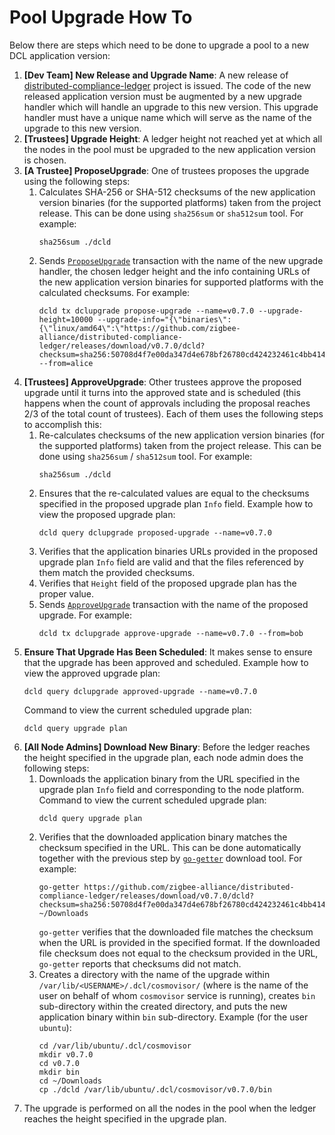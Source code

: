 # Pool Upgrade How To

Below there are steps which need to be done to upgrade a pool to a new DCL
application version:

1. **[Dev Team] New Release and Upgrade Name**: A new release of
   [distributed-compliance-ledger](https://github.com/zigbee-alliance/distributed-compliance-ledger)
   project is issued. The code of the new released application version must be
   augmented by a new upgrade handler which will handle an upgrade to this new
   version. This upgrade handler must have a unique name which will serve as the
   name of the upgrade to this new version.
2. **[Trustees] Upgrade Height**: A ledger height not reached yet at which all
   the nodes in the pool must be upgraded to the new application version is
   chosen.
3. **[A Trustee] ProposeUpgrade**: One of trustees proposes the upgrade using
   the following steps:
   1. Calculates SHA-256 or SHA-512 checksums of the new application version
      binaries (for the supported platforms) taken from the project release.
      This can be done using `sha256sum` or `sha512sum` tool. For example:
      ```
      sha256sum ./dcld
      ```
   2. Sends [`ProposeUpgrade`](./transactions.md#propose_upgrade) transaction
      with the name of the new upgrade handler, the chosen ledger height and the
      info containing URLs of the new application version binaries for supported
      platforms with the calculated checksums. For example:
      ```
      dcld tx dclupgrade propose-upgrade --name=v0.7.0 --upgrade-height=10000 --upgrade-info="{\"binaries\":{\"linux/amd64\":\"https://github.com/zigbee-alliance/distributed-compliance-ledger/releases/download/v0.7.0/dcld?checksum=sha256:50708d4f7e00da347d4e678bf26780cd424232461c4bb414f72391c75e39545a\"}}" --from=alice
      ```
4. **[Trustees] ApproveUpgrade**: Other trustees approve the proposed upgrade
   until it turns into the approved state and is scheduled (this happens when
   the count of approvals including the proposal reaches 2/3 of the total count
   of trustees). Each of them uses the following steps to accomplish this:
   1. Re-calculates checksums of the new application version binaries (for the
      supported platforms) taken from the project release. This can be done
      using `sha256sum` / `sha512sum` tool. For example:
      ```
      sha256sum ./dcld
      ```
   2. Ensures that the re-calculated values are equal to the checksums specified
      in the proposed upgrade plan `Info` field. Example how to view the
      proposed upgrade plan:
      ```
      dcld query dclupgrade proposed-upgrade --name=v0.7.0
      ```
   3. Verifies that the application binaries URLs provided in the proposed
      upgrade plan `Info` field are valid and that the files referenced by them
      match the provided checksums.
   4. Verifies that `Height` field of the proposed upgrade plan has the proper
      value.
   5. Sends [`ApproveUpgrade`](./transactions.md#approve_upgrade) transaction
      with the name of the proposed upgrade. For example:
      ```
      dcld tx dclupgrade approve-upgrade --name=v0.7.0 --from=bob
      ```
5. **Ensure That Upgrade Has Been Scheduled**: It makes sense to ensure that the
   upgrade has been approved and scheduled. Example how to view the approved
   upgrade plan:
   ```
   dcld query dclupgrade approved-upgrade --name=v0.7.0
   ```
   Command to view the current scheduled upgrade plan:
   ```
   dcld query upgrade plan
   ```
6. **[All Node Admins] Download New Binary**: Before the ledger reaches the
   height specified in the upgrade plan, each node admin does the following
   steps:
    1. Downloads the application binary from the URL specified in the upgrade
       plan `Info` field and corresponding to the node platform. Command to view
       the current scheduled upgrade plan:
       ```
       dcld query upgrade plan
       ```
    2. Verifies that the downloaded application binary matches the checksum
       specified in the URL. This can be done automatically together with the
       previous step by [`go-getter`](https://github.com/hashicorp/go-getter)
       download tool. For example:
       ```
       go-getter https://github.com/zigbee-alliance/distributed-compliance-ledger/releases/download/v0.7.0/dcld?checksum=sha256:50708d4f7e00da347d4e678bf26780cd424232461c4bb414f72391c75e39545a ~/Downloads
       ```
       `go-getter` verifies that the downloaded file matches the checksum when
       the URL is provided in the specified format. If the downloaded file
       checksum does not equal to the checksum provided in the URL, `go-getter`
       reports that checksums did not match.
    3. Creates a directory with the name of the upgrade within
       `/var/lib/<USERNAME>/.dcl/cosmovisor/` (where <USERNAME> is the name of
       the user on behalf of whom `cosmovisor` service is running), creates
       `bin` sub-directory within the created directory, and puts the new
       application binary within `bin` sub-directory. Example (for the user
       `ubuntu`):
       ```
       cd /var/lib/ubuntu/.dcl/cosmovisor
       mkdir v0.7.0
       cd v0.7.0
       mkdir bin
       cd ~/Downloads
       cp ./dcld /var/lib/ubuntu/.dcl/cosmovisor/v0.7.0/bin
       ```
7. The upgrade is performed on all the nodes in the pool when the ledger reaches
   the height specified in the upgrade plan.
